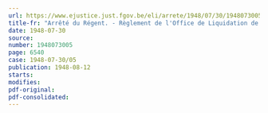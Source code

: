 ```yaml
---
url: https://www.ejustice.just.fgov.be/eli/arrete/1948/07/30/1948073005/justel
title-fr: "Arrêté du Régent. - Règlement de l'Office de Liquidation de la Bourse à terme des laines à Anvers"
date: 1948-07-30
source:
number: 1948073005
page: 6540
case: 1948-07-30/05
publication: 1948-08-12
starts:
modifies:
pdf-original:
pdf-consolidated:
---
```


